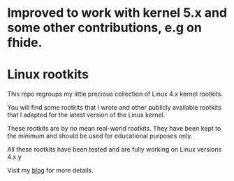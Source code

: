 # Improved to work with kernel 5.x and some other contributions, e.g on fhide.


# Linux rootkits


This repo regroups my little precious collection of Linux 4.x kernel rootkits.

You will find some rootkits that I wrote and other publicly available rootkits that I adapted for the latest version of the Linux kernel.

These rootkits are by no mean real-world rootkits. They have been kept to the minimum and should be used for educational purposes only.

All these rootkits have been tested and are fully working on Linux versions 4.x.y

Visit my [blog](https://yassine.tioual.com/index.php/category/rootkit/) for more details.
